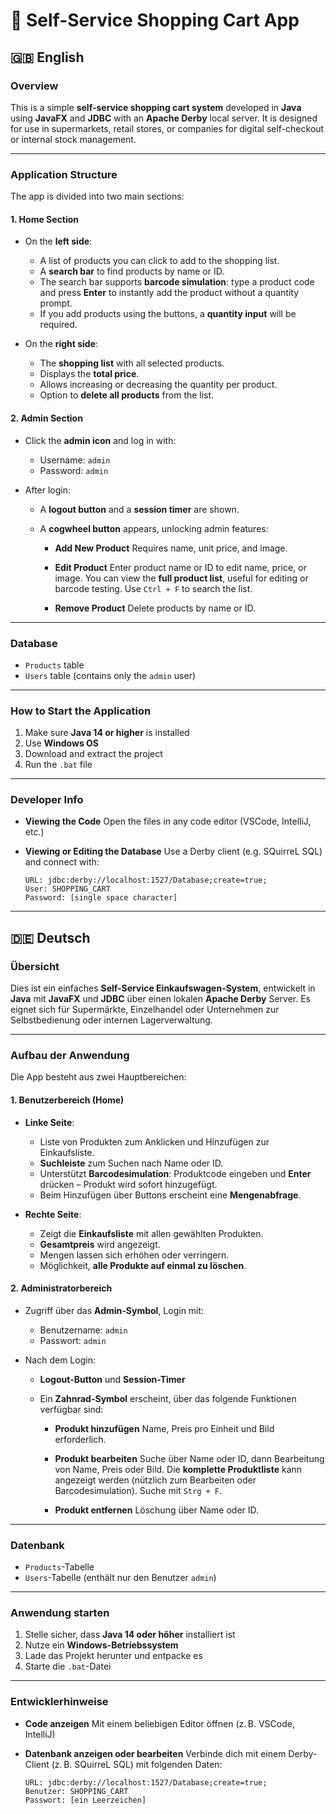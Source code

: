 # 🛒 Self-Service Shopping Cart App

## 🇬🇧 English

### Overview

This is a simple **self-service shopping cart system** developed in **Java** using **JavaFX** and **JDBC** with an **Apache Derby** local server. It is designed for use in supermarkets, retail stores, or companies for digital self-checkout or internal stock management.

---

### Application Structure

The app is divided into two main sections:

#### 1. Home Section

* On the **left side**:

  * A list of products you can click to add to the shopping list.
  * A **search bar** to find products by name or ID.
  * The search bar supports **barcode simulation**: type a product code and press **Enter** to instantly add the product without a quantity prompt.
  * If you add products using the buttons, a **quantity input** will be required.

* On the **right side**:

  * The **shopping list** with all selected products.
  * Displays the **total price**.
  * Allows increasing or decreasing the quantity per product.
  * Option to **delete all products** from the list.

#### 2. Admin Section

* Click the **admin icon** and log in with:

  * Username: `admin`
  * Password: `admin`

* After login:

  * A **logout button** and a **session timer** are shown.
  * A **cogwheel button** appears, unlocking admin features:

    * **Add New Product**
      Requires name, unit price, and image.

    * **Edit Product**
      Enter product name or ID to edit name, price, or image.
      You can view the **full product list**, useful for editing or barcode testing. Use `Ctrl + F` to search the list.

    * **Remove Product**
      Delete products by name or ID.

---

### Database

* `Products` table
* `Users` table (contains only the `admin` user)

---

### How to Start the Application

1. Make sure **Java 14 or higher** is installed
2. Use **Windows OS**
3. Download and extract the project
4. Run the `.bat` file

---

### Developer Info

* **Viewing the Code**
  Open the files in any code editor (VSCode, IntelliJ, etc.)

* **Viewing or Editing the Database**
  Use a Derby client (e.g. SQuirreL SQL) and connect with:

  ```
  URL: jdbc:derby://localhost:1527/Database;create=true;
  User: SHOPPING_CART
  Password: [single space character]
  ```

---

## 🇩🇪 Deutsch

### Übersicht

Dies ist ein einfaches **Self-Service Einkaufswagen-System**, entwickelt in **Java** mit **JavaFX** und **JDBC** über einen lokalen **Apache Derby** Server. Es eignet sich für Supermärkte, Einzelhandel oder Unternehmen zur Selbstbedienung oder internen Lagerverwaltung.

---

### Aufbau der Anwendung

Die App besteht aus zwei Hauptbereichen:

#### 1. Benutzerbereich (Home)

* **Linke Seite**:

  * Liste von Produkten zum Anklicken und Hinzufügen zur Einkaufsliste.
  * **Suchleiste** zum Suchen nach Name oder ID.
  * Unterstützt **Barcodesimulation**: Produktcode eingeben und **Enter** drücken – Produkt wird sofort hinzugefügt.
  * Beim Hinzufügen über Buttons erscheint eine **Mengenabfrage**.

* **Rechte Seite**:

  * Zeigt die **Einkaufsliste** mit allen gewählten Produkten.
  * **Gesamtpreis** wird angezeigt.
  * Mengen lassen sich erhöhen oder verringern.
  * Möglichkeit, **alle Produkte auf einmal zu löschen**.

#### 2. Administratorbereich

* Zugriff über das **Admin-Symbol**, Login mit:

  * Benutzername: `admin`
  * Passwort: `admin`

* Nach dem Login:

  * **Logout-Button** und **Session-Timer**
  * Ein **Zahnrad-Symbol** erscheint, über das folgende Funktionen verfügbar sind:

    * **Produkt hinzufügen**
      Name, Preis pro Einheit und Bild erforderlich.

    * **Produkt bearbeiten**
      Suche über Name oder ID, dann Bearbeitung von Name, Preis oder Bild.
      Die **komplette Produktliste** kann angezeigt werden (nützlich zum Bearbeiten oder Barcodesimulation).
      Suche mit `Strg + F`.

    * **Produkt entfernen**
      Löschung über Name oder ID.

---

### Datenbank

* `Products`-Tabelle
* `Users`-Tabelle (enthält nur den Benutzer `admin`)

---

### Anwendung starten

1. Stelle sicher, dass **Java 14 oder höher** installiert ist
2. Nutze ein **Windows-Betriebssystem**
3. Lade das Projekt herunter und entpacke es
4. Starte die `.bat`-Datei

---

### Entwicklerhinweise

* **Code anzeigen**
  Mit einem beliebigen Editor öffnen (z. B. VSCode, IntelliJ)

* **Datenbank anzeigen oder bearbeiten**
  Verbinde dich mit einem Derby-Client (z. B. SQuirreL SQL) mit folgenden Daten:

  ```
  URL: jdbc:derby://localhost:1527/Database;create=true;
  Benutzer: SHOPPING_CART
  Passwort: [ein Leerzeichen]
  ```
